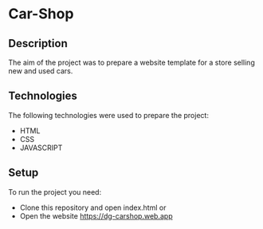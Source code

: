 # Car-Shop

## Description
The aim of the project was to prepare a website template for a store selling new and used cars.

## Technologies
The following technologies were used to prepare the project:
- HTML
- CSS
- JAVASCRIPT

## Setup
To run the project you need:
- Clone this repository and open index.html or
- Open the website https://dg-carshop.web.app